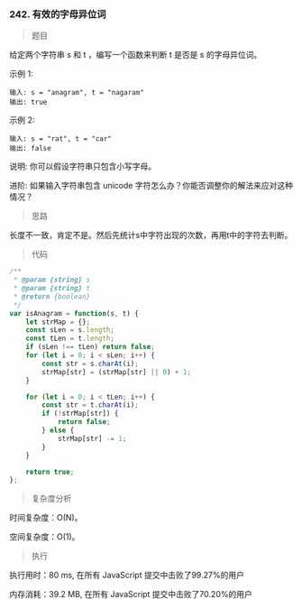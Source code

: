 ### 242. 有效的字母异位词

> 题目

给定两个字符串 s 和 t ，编写一个函数来判断 t 是否是 s 的字母异位词。

示例 1:
```
输入: s = "anagram", t = "nagaram"
输出: true
```

示例 2:
```
输入: s = "rat", t = "car"
输出: false
```

说明:
你可以假设字符串只包含小写字母。

进阶:
如果输入字符串包含 unicode 字符怎么办？你能否调整你的解法来应对这种情况？

> 思路

长度不一致，肯定不是。然后先统计s中字符出现的次数，再用t中的字符去判断。

> 代码

```js
/**
 * @param {string} s
 * @param {string} t
 * @return {boolean}
 */
var isAnagram = function(s, t) {
    let strMap = {};
    const sLen = s.length;
    const tLen = t.length;
    if (sLen !== tLen) return false;
    for (let i = 0; i < sLen; i++) {
        const str = s.charAt(i);
        strMap[str] = (strMap[str] || 0) + 1;
    }

    for (let i = 0; i < tLen; i++) {
        const str = t.charAt(i);
        if (!strMap[str]) {
            return false;
        } else {
            strMap[str] -= 1;
        }
    }

    return true;
};
```

> 复杂度分析

时间复杂度：O(N)。

空间复杂度：O(1)。

> 执行

执行用时：80 ms, 在所有 JavaScript 提交中击败了99.27%的用户

内存消耗：39.2 MB, 在所有 JavaScript 提交中击败了70.20%的用户